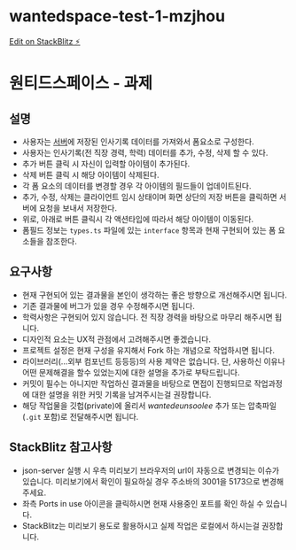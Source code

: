 # wantedspace-test-1-mzjhou

[Edit on StackBlitz ⚡️](https://stackblitz.com/edit/wantedspace-test-1-mzjhou)

# 원티드스페이스 - 과제

## 설명

- 사용자는 [서버](https://github.com/typicode/json-server)에 저장된 인사기록 데이터를 가져와서 폼요소로 구성한다.
- 사용자는 인사기록(전 직장 경력, 학력) 데이터를 추가, 수정, 삭제 할 수 있다.
- 추가 버튼 클릭 시 자신이 입력할 아이템이 추가된다.
- 삭제 버튼 클릭 시 해당 아이템이 삭제된다.
- 각 폼 요소의 데이터를 변경할 경우 각 아이템의 필드들이 업데이트된다.
- 추가, 수정, 삭제는 클라이언트 임시 상태이며 화면 상단의 저장 버튼을 클릭하면 서버에 요청을 보내서 저장한다.
- 위로, 아래로 버튼 클릭시 각 액션타입에 따라서 해당 아이템이 이동된다.
- 폼필드 정보는 `types.ts` 파일에 있는 `interface` 항목과 현재 구현되어 있는 폼 요소들을 참조한다.

## 요구사항

- 현재 구현되어 있는 결과물을 본인이 생각하는 좋은 방향으로 개선해주시면 됩니다.
- 기존 결과물에 버그가 있을 경우 수정해주시면 됩니다.
- 학력사항은 구현되어 있지 않습니다. 전 직장 경력을 바탕으로 마무리 해주시면 됩니다.
- 디자인적 요소는 UX적 관점에서 고려해주시면 좋겠습니다.
- 프로젝트 설정은 현재 구성을 유지해서 Fork 하는 개념으로 작업하시면 됩니다.
- 라이브러리(...외부 컴포넌트 등등등)의 사용 제약은 없습니다. 단, 사용하신 이유나 어떤 문제해결을 할수 있었는지에 대한 설명을 추가로 부탁드립니다.
- 커밋이 필수는 아니지만 작업하신 결과물을 바탕으로 면접이 진행되므로 작업과정에 대한 설명을 위한 커밋 기록을 남겨주시는걸 권장합니다.
- 해당 작업물을 깃헙(private)에 올리서 _wantedeunsoolee_ 추가 또는 압축파일(`.git` 포함)로 전달해주시면 됩니다.

## StackBlitz 참고사항

- json-server 실행 시 우측 미리보기 브라우저의 url이 자동으로 변경되는 이슈가 있습니다. 미리보기에서 확인이 필요하실 경우 주소바의 3001을 5173으로 변경해주세요.
- 좌측 Ports in use 아이콘을 클릭하시면 현재 사용중인 포트를 확인 하실 수 있습니다.
- StackBlitz는 미리보기 용도로 활용하시고 실제 작업은 로컬에서 하시는걸 권장합니다.
